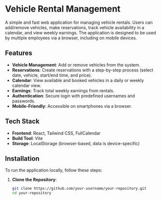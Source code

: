 # Vehicle Rental Management

A simple and fast web application for managing vehicle rentals. Users can add/remove vehicles, make reservations, track vehicle availability in a calendar, and view weekly earnings. The application is designed to be used by multiple employees via a browser, including on mobile devices.

## Features
- **Vehicle Management**: Add or remove vehicles from the system.
- **Reservations**: Create reservations with a step-by-step process (select date, vehicle, start/end time, and price).
- **Calendar**: View available and booked vehicles in a daily or weekly calendar view.
- **Earnings**: Track total weekly earnings from rentals.
- **Authentication**: Secure login with predefined usernames and passwords.
- **Mobile-Friendly**: Accessible on smartphones via a browser.

## Tech Stack
- **Frontend**: React, Tailwind CSS, FullCalendar
- **Build Tool**: Vite
- **Storage**: LocalStorage (browser-based, data is device-specific)

## Installation

To run the application locally, follow these steps:

1. **Clone the Repository**:
   ```bash
   git clone https://github.com/your-username/your-repository.git
   cd your-repository

